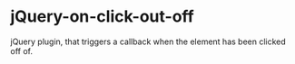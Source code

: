 jQuery-on-click-out-off
=======================

jQuery plugin, that triggers a callback when the element has been clicked off of. 